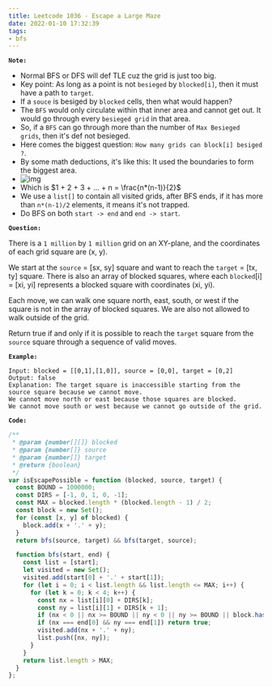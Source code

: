 ```yaml
---
title: Leetcode 1036 - Escape a Large Maze
date: 2022-01-10 17:32:39
tags:
- bfs
---
```

**`Note:`**
- Normal BFS or DFS will def TLE cuz the grid is just too big.
- Key point: As long as a point is not `besieged` by `blocked[i]`, then it must have a path to `target`.
- If a `souce` is besiged by `blocked` cells, then what would happen?
- The `BFS` would only circulate within that inner area and cannot get out. It would go through every `besieged grid` in that area.
- So, if a `BFS` can go through more than the number of `Max Besieged grids`, then it's def not besieged.
- Here comes the biggest question: `How many grids can block[i] besiged ?`.
- By some math deductions, it's like this: It used the boundaries to form the biggest area.
- ![img](https://i.imgur.com/FPfzko3.png)
- Which is $1 + 2 + 3 + ... + n = \frac{n*(n-1)}{2}$
- We use a `list[]` to contain all visited grids, after BFS ends, if it has more than `n*(n-1)/2` elements, it means it's not trapped.
- Do BFS on both `start -> end` and `end -> start`.

**`Question:`**

There is a `1 million` by `1 million` grid on an XY-plane, and the coordinates of each grid square are (x, y).

We start at the `source` = [sx, sy] square and want to reach the `target` = [tx, ty] square. There is also an array of blocked squares, where each `blocked`[i] = [xi, yi] represents a blocked square with coordinates (xi, yi).

Each move, we can walk one square north, east, south, or west if the square is not in the array of blocked squares. We are also not allowed to walk outside of the grid.

Return true if and only if it is possible to reach the `target` square from the `source` square through a sequence of valid moves.

**`Example:`**
```
Input: blocked = [[0,1],[1,0]], source = [0,0], target = [0,2]
Output: false
Explanation: The target square is inaccessible starting from the source square because we cannot move.
We cannot move north or east because those squares are blocked.
We cannot move south or west because we cannot go outside of the grid.
```

**`Code:`**
```javascript
/**
 * @param {number[][]} blocked
 * @param {number[]} source
 * @param {number[]} target
 * @return {boolean}
 */
var isEscapePossible = function (blocked, source, target) {
  const BOUND = 1000000;
  const DIRS = [-1, 0, 1, 0, -1];
  const MAX = blocked.length * (blocked.length - 1) / 2;
  const block = new Set();
  for (const [x, y] of blocked) {
    block.add(x + '.' + y);
  }
  return bfs(source, target) && bfs(target, source);

  function bfs(start, end) {
    const list = [start];
    let visited = new Set();
    visited.add(start[0] + '.' + start[1]);
    for (let i = 0; i < list.length && list.length <= MAX; i++) {
      for (let k = 0; k < 4; k++) {
        const nx = list[i][0] + DIRS[k];
        const ny = list[i][1] + DIRS[k + 1];
        if (nx < 0 || nx >= BOUND || ny < 0 || ny >= BOUND || block.has(nx + '.' + ny) || visited.has(nx + '.' + ny)) continue;
        if (nx === end[0] && ny === end[1]) return true;
        visited.add(nx + '.' + ny);
        list.push([nx, ny]);
      }
    }
    return list.length > MAX;
  }
};
```